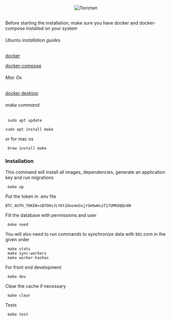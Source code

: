 
<div style="display: flex; justify-content: center; align-items: center; margin: 30px">
 <img src="public/build/assets/лого 2 темная тема.svg" alt="Логотип" />
</div>

Before starting the installation, make sure you have docker and docker-compose installed on your system

###### Ubuntu installation guides

[docker](https://www.digitalocean.com/community/tutorials/how-to-install-and-use-docker-on-ubuntu-22-04)

[docker-compose](https://www.digitalocean.com/community/tutorials/how-to-install-and-use-docker-on-ubuntu-22-04)

###### Mac Os

[docker desktop](https://docs.docker.com/desktop/install/mac-install/)

###### make command

~~~
 sudo apt update
~~~
~~~
sudo apt install make
~~~

or for mac os

~~~
 brew install make
~~~

### Installation

This command will install all images, dependencies, generate an application key and run migrations
~~~
 make up
~~~

Put the token in .env file

~~~
BTC_AUTH_TOKEN=sBfOHsJLY6tZdoo4eGxjrGm9wHuzT17UMhDQQn4N
~~~

Fill the database with permissions and user 

~~~
 make seed
~~~

You will also need to run commands to synchronize data with btc.com in the given order
~~~
 make stats
 make sync-workers
 make worker-hashes
~~~

For front end development

~~~
 make dev
~~~

Clear the cache if necessary

~~~
 make clear
~~~

Tests

~~~
 make test
~~~
